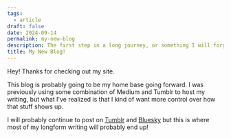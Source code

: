 ```yaml
---
tags:
  - article
draft: false
date: 2024-09-14
permalink: my-new-blog
description: The first step in a long journey, or something I will forget about and stop maintaining in a month!
title: My New Blog!
---
```

Hey! Thanks for checking out my site.

This blog is probably going to be my home base going forward. I was previously using some combination of Medium and Tumblr to host my writing, but what I've realized is that I kind of want more control over how that stuff shows up.

I will probably continue to post on [Tumblr](https://www.tumblr.com/blog/ultraflavour) and [Bluesky](https://bsky.app/profile/blakebouchard.bsky.social) but this is where most of my longform writing will probably end up!